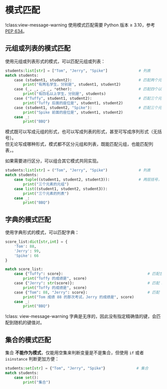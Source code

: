 # 模式匹配

!class:view-message-warning
使用模式匹配需要 Python 版本 $\geq$ 3.10，参考 [PEP 634](https://peps.python.org/pep-0634/)。

## 元组或列表的模式匹配

使用元组或列表形式的模式，可以匹配元组或列表：

```python shift
students:list[str] = ["Tom", "Jerry", "Spike"]              # 列表
match students:
    case (student1, student2):                              # 匹配两个元素的元组或列表
        print("有两名学生，分别是", student1, student2)
    case (_, _, _, _, *other):                              # 匹配四个以上元素的元组或列表
        print("有四名以上学生，分别是", students)
    case ("Tuffy", student1, student2):                     # 匹配三个元素且第一个元素是 Tuffy 的元组或列表
        print("Tuffy 后面的座位是", student1, student2)
    case (student1, student2, "Spike"):                     # 匹配三个元素且第三个元素是 Spike 的元组或列表
        print("Spike 前面的座位是", student1, student2)
    case _:
        print("BBQ")
```


模式既可以写成元组的形式，也可以写成列表的形式，甚至可写成序列形式（无括号）。  
但无论写成哪种形式，模式都不区分元组和列表，既能匹配元组，也能匹配列表，。  

如果需要进行区分，可以组合其它模式共同实现。

```python shift
students:list[str] = ("Tom", "Jerry", "Spike")              # 列表
match students:
    case tuple((student1, student2, student3)):             # 两层括号，外层为函数调用，内存为元组形式的模式
        print("三个元素的元组")
    case list((student1, student2, student3)):
        print("三个元素的列表") 
    case _:
        print("BBQ")
```

## 字典的模式匹配

使用字典形式的模式，可以匹配字典：

```python shift
score_list:dict[str,int] = {
    'Tom': 88,
    'Jerry': 99,
    'Spike': 66
}

match score_list:
    case {"Tuffy": score}:                                      # 匹配含有 Tuffy 键的字典
        print("Toffy 的成绩是", score)
    case {"Jerry": str(score)}:                                 # 匹配 Jerry 键对应的值类型为 str 的字典
        print("Toffy 的成绩是", score)
    case {"Tom": 88, "Jerry": score}:                           # 匹配 Tom 键对应的值为 77 且含有 Jerry 键的字典
        print("Tom 成绩 88 的那次考试，Jerry 的成绩是", score)
    case _:
        print("BBQ")
```

!class: view-message-warning
字典是无序的，因此没有指定精确值的键，会匹配到随机的键值对。

## 集合的模式匹配

集合 **不能作为模式**，仅能用空集来判断变量是不是集合，但使用 `if` 或者 `isinstance` 判断更加方便：

```python shift
students:set[str] = {"Tom", "Jerry", "Spike"}              # 集合
match students:
    case set():
        print("集合")
```